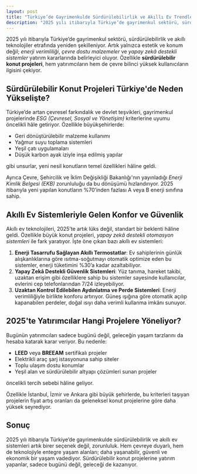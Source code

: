 ```yaml
---
layout: post
title: "Türkiye’de Gayrimenkulde Sürdürülebilirlik ve Akıllı Ev Trendleri (2025)"
description: "2025 yılı itibarıyla Türkiye’de gayrimenkul sektörü, sürdürülebilirlik ve akıllı teknolojiler etrafında yeniden şekilleniyor."
---
```


2025 yılı itibarıyla Türkiye’de gayrimenkul sektörü, sürdürülebilirlik ve akıllı teknolojiler etrafında yeniden şekilleniyor. Artık yalnızca estetik ve konum değil; *enerji verimliliği*, *çevre dostu malzemeler* ve *yapay zekâ destekli sistemler* yatırım kararlarında belirleyici oluyor. Özellikle **sürdürülebilir konut projeleri**, hem yatırımcıların hem de çevre bilinci yüksek kullanıcıların ilgisini çekiyor.

## Sürdürülebilir Konut Projeleri Türkiye'de Neden Yükselişte?

Türkiye’de artan çevresel farkındalık ve devlet teşvikleri, gayrimenkul projelerinde *ESG (Çevresel, Sosyal ve Yönetişim)* kriterlerine uyumu öncelikli hâle getiriyor. Özellikle büyükşehirlerde:

- Geri dönüştürülebilir malzeme kullanımı
- Yağmur suyu toplama sistemleri
- Yeşil çatı uygulamaları
- Düşük karbon ayak iziyle inşa edilmiş yapılar

gibi unsurlar, yeni nesil konutların temel özellikleri hâline geldi.

Ayrıca Çevre, Şehircilik ve İklim Değişikliği Bakanlığı'nın yayınladığı *Enerji Kimlik Belgesi (EKB)* zorunluluğu da bu dönüşümü hızlandırıyor. 2025 itibarıyla yeni yapılan konutların %70’inden fazlası A veya B enerji sınıfına sahip.

## Akıllı Ev Sistemleriyle Gelen Konfor ve Güvenlik

Akıllı ev teknolojileri, 2025’te artık lüks değil, standart bir beklenti hâline geldi. Özellikle büyük konut projeleri, *yapay zekâ destekli otomasyon sistemleri* ile fark yaratıyor. İşte öne çıkan bazı akıllı ev sistemleri:

1. **Enerji Tasarrufu Sağlayan Akıllı Termostatlar**: Ev sahiplerinin günlük alışkanlıklarına göre ısıtma-soğutmayı otomatik optimize eden bu sistemler, enerji tüketimini %30’a kadar azaltabiliyor.
2. **Yapay Zekâ Destekli Güvenlik Sistemleri**: Yüz tanıma, hareket takibi, uzaktan erişim gibi özelliklere sahip bu sistemler sayesinde kullanıcılar, evlerini cep telefonlarından 7/24 izleyebiliyor.
3. **Uzaktan Kontrol Edilebilen Aydınlatma ve Perde Sistemleri**: Enerji verimliliğiyle birlikte konforu artırıyor. Güneş ışığına göre otomatik açılıp kapanabilen perdeler, doğal ısıyı daha verimli kullanma imkânı sunuyor.

## 2025'te Yatırımcılar Hangi Projelere Yöneliyor?

Bugünün yatırımcıları sadece bugünü değil, geleceğin yaşam tarzlarını da hesaba katarak karar veriyor. Bu nedenle:

- **LEED** veya **BREEAM** sertifikalı projeler
- Elektrikli araç şarj istasyonuna sahip siteler
- Toplu ulaşım dostu konumlar
- Yeşil alan ve sürdürülebilir altyapı çözümleri sunan projeler

öncelikli tercih sebebi hâline geliyor.

Özellikle İstanbul, İzmir ve Ankara gibi büyük şehirlerde, bu kriterleri taşıyan projelerin fiyat artış oranları da geleneksel konut projelerine göre daha yüksek seyrediyor.

## Sonuç

2025 yılı itibarıyla Türkiye’de gayrimenkulde sürdürülebilirlik ve akıllı ev sistemleri artık birer seçenek değil, zorunluluk. Hem çevreye duyarlı, hem de teknolojiyle entegre yaşam alanları; daha yaşanabilir, güvenli ve ekonomik bir yaşam vadediyor. Sürdürülebilir konut projelerine yatırım yapanlar, sadece bugünü değil, geleceği de kazanıyor.